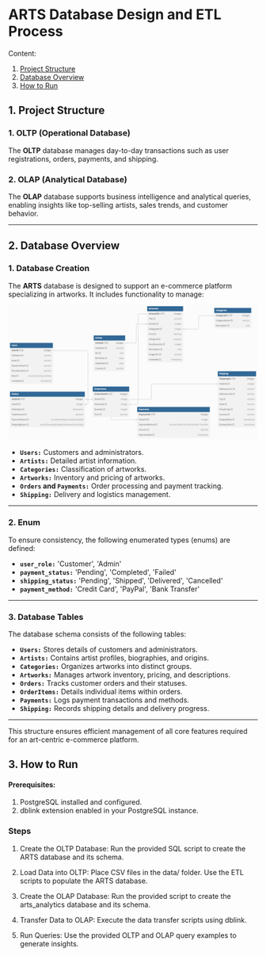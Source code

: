 # ARTS Database Design and ETL Process

Content:

1. [Project Structure](#Project-Structure)
2. [Database Overview](#Database-Overview)
3. [How to Run](#run)

## 1. Project Structure <a name="Project-Structure"></a>


### 1. OLTP (Operational Database)
The **OLTP** database manages day-to-day transactions such as user registrations, orders, payments, and shipping.

### 2. OLAP (Analytical Database)
The **OLAP** database supports business intelligence and analytical queries, enabling insights like top-selling artists, sales trends, and customer behavior.

---


## 2. Database Overview <a name="Database-Overview"></a>

### 1. Database Creation

The **ARTS** database is designed to support an e-commerce platform specializing in artworks. It includes functionality to manage:

![Database Schema](./db_final.png)

- **`Users:`** Customers and administrators.
- **`Artists:`** Detailed artist information.
- **`Categories:`** Classification of artworks.
- **`Artworks:`** Inventory and pricing of artworks.
- **`Orders` and `Payments:`** Order processing and payment tracking.
- **`Shipping:`** Delivery and logistics management.

---

### 2. Enum

To ensure consistency, the following enumerated types (enums) are defined:

- **`user_role:`** 'Customer', 'Admin'
- **`payment_status:`** 'Pending', 'Completed', 'Failed'
- **`shipping_status:`** 'Pending', 'Shipped', 'Delivered', 'Cancelled'
- **`payment_method:`** 'Credit Card', 'PayPal', 'Bank Transfer'

---

### 3. Database Tables

The database schema consists of the following tables:

- **`Users:`** Stores details of customers and administrators.
- **`Artists:`** Contains artist profiles, biographies, and origins.
- **`Categories:`** Organizes artworks into distinct groups.
- **`Artworks:`** Manages artwork inventory, pricing, and descriptions.
- **`Orders:`** Tracks customer orders and their statuses.
- **`OrderItems:`** Details individual items within orders.
- **`Payments:`** Logs payment transactions and methods.
- **`Shipping:`** Records shipping details and delivery progress.

---

This structure ensures efficient management of all core features required for an art-centric e-commerce platform.


## 3. How to Run <a name="run"></a>
#### Prerequisites:
1. PostgreSQL installed and configured.
2. dblink extension enabled in your PostgreSQL instance.

### Steps
1. Create the OLTP Database:
Run the provided SQL script to create the ARTS database and its schema.

2. Load Data into OLTP:
Place CSV files in the data/ folder.
Use the ETL scripts to populate the ARTS database.

3. Create the OLAP Database: Run the provided script to create the arts_analytics database and its schema.
4. Transfer Data to OLAP:
Execute the data transfer scripts using dblink.
5. Run Queries:
Use the provided OLTP and OLAP query examples to generate insights.
